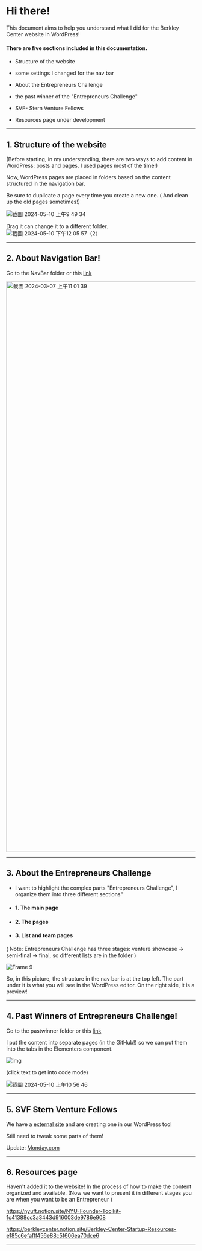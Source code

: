 # Hi there! 
This document aims to help you understand what I did for the Berkley Center website in WordPress!

#### There are five sections included in this documentation.
- Structure of the website
- some settings I changed for the nav bar

- About the Entrepreneurs Challenge
- the past winner of the "Entrepreneurs Challenge"

- SVF- Stern Venture Fellows
- Resources page under development




_____

## 1. Structure of the website

(Before starting, in my understanding, there are two ways to add content in WordPress: posts and pages. I used pages most of the time!)

Now, WordPress pages are placed in folders based on the content structured in the navigation bar. 

Be sure to duplicate a page every time you create a new one. ( And clean up the old pages sometimes!)

![截圖 2024-05-10 上午9 49 34](https://github.com/yclanlan/Berkley-Center-Website-Note/assets/97862198/967b3725-386a-4492-923b-5a03dfe1a62d)

Drag it can change it to a different folder.
![截圖 2024-05-10 下午12 05 57（2）](https://github.com/yclanlan/Berkley-Center-Website-Note-main/assets/97862198/f6d09442-1efe-450e-ad0d-099aa42285fc)


<hr>

## 2. About Navigation Bar!
Go to the NavBar folder or this <a src="https://yclanlan.github.io/Berkley-Center-Website-Note-main/NavBar/">[link](https://yclanlan.github.io/Berkley-Center-Website-Note-main/NavBar/)</a>

<img width="1512" alt="截圖 2024-03-07 上午11 01 39" src="https://github.com/yclanlan/Past-Winners---Berkley-Center-for-Entrepreneurship_files/assets/97862198/64eb88c1-a47d-4915-863b-79a41597d077">

<hr/>

## 3. About the Entrepreneurs Challenge

- I want to highlight the complex parts "Entrepreneurs Challenge", 
I organize them into three different sections"
- #### 1. The main page
- #### 2. The pages
- #### 3. List and team pages 

( Note: Entrepreneurs Challenge has three stages: venture showcase -> semi-final -> final, so different lists are in the folder )


![Frame 9](https://github.com/yclanlan/Berkley-Center-Website-Note/assets/97862198/99634fd0-d030-42ec-a5cf-40ffef248632)

So, in this picture, the structure in the nav bar is at the top left. The part under it is what you will see in the WordPress editor. On the right side, it is a preview!



<hr>

## 4. Past Winners of Entrepreneurs Challenge!
Go to the pastwinner folder or this <a src="https://yclanlan.github.io/Berkley-Center-Website-Note/pastwinner/">[link](https://yclanlan.github.io/Berkley-Center-Website-Note/pastwinner/)</a>

I put the content into separate pages (in the GitHub!) 
so we can put them into the tabs in the Elementers component.



![img](https://github.com/yclanlan/Past-Winners---Berkley-Center-for-Entrepreneurship_files/assets/97862198/54263819-5223-46e9-a803-4d9f32361a2a)


(click text to get into code mode)

![截圖 2024-05-10 上午10 56 46](https://github.com/yclanlan/Berkley-Center-Website-Note/assets/97862198/2d566a31-7db5-4e6b-bd44-1775c0b8e3e0)

<hr/>






## 5. SVF Stern Venture Fellows

We have a [external site](https://www.sternventurefellows.com/) and are creating one in our WordPress too!

Still need to tweak some parts of them!

Update:
[Monday.com](
https://berkley-center-for-entrepreneurship.monday.com/boards/4172666172/pulses/5601690207)



<hr> 


## 6. Resources page

Haven't added it to the website!
In the process of how to make the content organized and available.
(Now we want to present it in different stages you are when you want to be an Entrepreneur )



https://nyuft.notion.site/NYU-Founder-Toolkit-1c41388cc3a3443d916003de9786e908

https://berkleycenter.notion.site/Berkley-Center-Startup-Resources-e185c6efafff456e88c5f606ea70dce6



<hr> 






